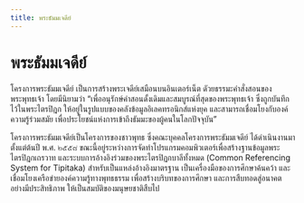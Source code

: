 ```yaml
---
title: พระธัมมเจดีย์
---
```


# พระธัมมเจดีย์

โครงการพระธัมมเจดีย์ เป็นการสร้างพระเจดีย์เสมือนบนอินเตอร์เน็ต ดัวยธรรมะคำสั่งสอนของพระพุทธเจ้า โดยมีนิยามว่า “เพื่ออนุรักษ์คำสอนดั้งเดิมและสมบูรณ์ที่สุดของพระพุทธเจ้า ซึ่งถูกบันทึกไว้ในพระไตรปิฎก ให้อยู่ในรูปแบบของคลังข้อมูลอิเลคทรอนิกส์แห่งยุค และสามารถเชื่อมโยงกับองค์ความรู้ร่วมสมัย เพื่อประโยชน์แห่งการเข้าถึงธัมมะของผู้คนในโลกปัจจุบัน” 

โครงการพระธัมมเจดีย์เป็นโครงการของชาวพุทธ ซึ่งคณะบุคคลโครงการพระธัมมเจดีย์ ได้ดำเนินงานมาตั้งแต่ต้นปี พ.ศ. ๒๕๕๘ ขณะนี้อยู่ระหว่างการจัดทำโปรแกรมคอมพิวเตอร์เพื่อสร้างฐานข้อมูลพระไตรปิฎกเถรวาท และระบบการอ้างอิงร่วมของพระไตรปิฏกบาลีทั้งหมด (Common Referencing System for Tipitaka) สำหรับเป็นแหล่งอ้างอิงมาตรฐาน เป็นเครื่องมือของการศึกษาค้นคว้า และเชื่อมโยงเครือข่ายองค์ความรู้ทางพุทธธรรม เพื่อสร้างบริบทของการศึกษา และการสืบทอดสู่อนาคตอย่างมีประสิทธิภาพ ให้เป็นสมบัติของมนุษยชาติสืบไป